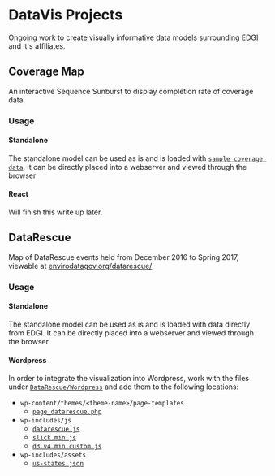 # DataVis Projects
Ongoing work to create visually informative data models surrounding EDGI and it's affiliates.

## Coverage Map
An interactive Sequence Sunburst to display completion rate of coverage data.

### Usage
#### Standalone
The standalone model can be used as is and is loaded with [`sample coverage data`](/Coverage/Standalone/sample.json). It can be directly placed into a webserver and viewed through the browser

#### React
Will finish this write up later.

## DataRescue
Map of DataRescue events held from December 2016 to Spring 2017, viewable at [envirodatagov.org/datarescue/](https://envirodatagov.org/datarescue/)

### Usage

#### Standalone
The standalone model can be used as is and is loaded with data directly from EDGI. It can be directly placed into a webserver and viewed through the browser

#### Wordpress
In order to integrate the visualization into Wordpress, work with the files under [`DataRescue/Wordpress`](/DataRescue/Wordpress) and add them to the following locations:

- `wp-content/themes/<theme-name>/page-templates`
    - [`page_datarescue.php`](/DataRescue/Wordpress/page_datarescue.php)
- `wp-includes/js`
    - [`datarescue.js`](/DataRescue/Wordpress/datarescue.js)
    - [`slick.min.js`](/DataRescue/Wordpress/slick.min.js)
    - [`d3.v4.min.custom.js`](/DataRescue/Wordpress/d3.v4.min.custom.js)
- `wp-includes/assets`
    - [`us-states.json`](/DataRescue/Wordpress/us-states.json)

